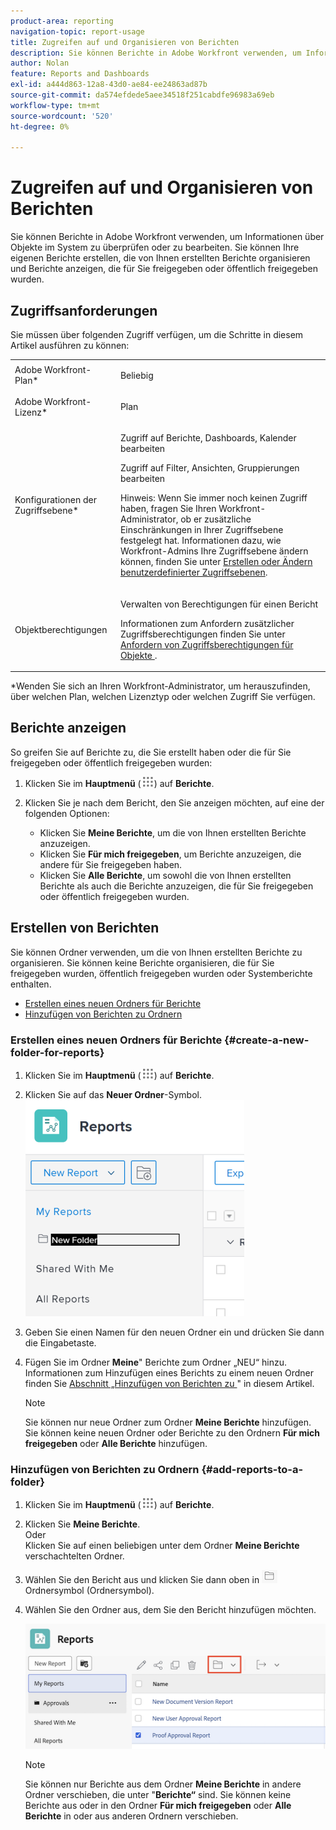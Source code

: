 ```yaml
---
product-area: reporting
navigation-topic: report-usage
title: Zugreifen auf und Organisieren von Berichten
description: Sie können Berichte in Adobe Workfront verwenden, um Informationen über Objekte im System zu überprüfen oder zu bearbeiten. Sie können Ihre eigenen Berichte erstellen, die von Ihnen erstellten Berichte organisieren und Berichte anzeigen, die für Sie freigegeben oder öffentlich freigegeben wurden.
author: Nolan
feature: Reports and Dashboards
exl-id: a444d863-12a8-43d0-ae84-ee24863ad87b
source-git-commit: da574efdede5aee34518f251cabdfe96983a69eb
workflow-type: tm+mt
source-wordcount: '520'
ht-degree: 0%

---
```


# Zugreifen auf und Organisieren von Berichten

Sie können Berichte in Adobe Workfront verwenden, um Informationen über Objekte im System zu überprüfen oder zu bearbeiten. Sie können Ihre eigenen Berichte erstellen, die von Ihnen erstellten Berichte organisieren und Berichte anzeigen, die für Sie freigegeben oder öffentlich freigegeben wurden.

## Zugriffsanforderungen

Sie müssen über folgenden Zugriff verfügen, um die Schritte in diesem Artikel ausführen zu können:

<table style="table-layout:auto"> 
 <col> 
 <col> 
 <tbody> 
  <tr> 
   <td role="rowheader">Adobe Workfront-Plan*</td> 
   <td> <p>Beliebig</p> </td> 
  </tr> 
  <tr> 
   <td role="rowheader">Adobe Workfront-Lizenz*</td> 
   <td> <p>Plan </p> </td> 
  </tr> 
  <tr> 
   <td role="rowheader">Konfigurationen der Zugriffsebene*</td> 
   <td> <p>Zugriff auf Berichte, Dashboards, Kalender bearbeiten</p> <p>Zugriff auf Filter, Ansichten, Gruppierungen bearbeiten</p> <p>Hinweis: Wenn Sie immer noch keinen Zugriff haben, fragen Sie Ihren Workfront-Administrator, ob er zusätzliche Einschränkungen in Ihrer Zugriffsebene festgelegt hat. Informationen dazu, wie Workfront-Admins Ihre Zugriffsebene ändern können, finden Sie unter <a href="../../../administration-and-setup/add-users/configure-and-grant-access/create-modify-access-levels.md" class="MCXref xref">Erstellen oder Ändern benutzerdefinierter Zugriffsebenen</a>.</p> </td> 
  </tr> 
  <tr> 
   <td role="rowheader">Objektberechtigungen</td> 
   <td> <p>Verwalten von Berechtigungen für einen Bericht</p> <p>Informationen zum Anfordern zusätzlicher Zugriffsberechtigungen finden Sie unter <a href="../../../workfront-basics/grant-and-request-access-to-objects/request-access.md" class="MCXref xref">Anfordern von Zugriffsberechtigungen für Objekte </a>.</p> </td> 
  </tr> 
 </tbody> 
</table>

&#42;Wenden Sie sich an Ihren Workfront-Administrator, um herauszufinden, über welchen Plan, welchen Lizenztyp oder welchen Zugriff Sie verfügen.

## Berichte anzeigen

So greifen Sie auf Berichte zu, die Sie erstellt haben oder die für Sie freigegeben oder öffentlich freigegeben wurden:

1. Klicken Sie im **Hauptmenü** (![-](assets/main-menu-icon.png)) auf **Berichte**.

1. Klicken Sie je nach dem Bericht, den Sie anzeigen möchten, auf eine der folgenden Optionen:

   * Klicken Sie **Meine Berichte**, um die von Ihnen erstellten Berichte anzuzeigen.
   * Klicken Sie **Für mich freigegeben**, um Berichte anzuzeigen, die andere für Sie freigegeben haben.
   * Klicken Sie **Alle Berichte**, um sowohl die von Ihnen erstellten Berichte als auch die Berichte anzuzeigen, die für Sie freigegeben oder öffentlich freigegeben wurden.

## Erstellen von Berichten

Sie können Ordner verwenden, um die von Ihnen erstellten Berichte zu organisieren. Sie können keine Berichte organisieren, die für Sie freigegeben wurden, öffentlich freigegeben wurden oder Systemberichte enthalten.

* [Erstellen eines neuen Ordners für Berichte](#create-a-new-folder-for-reports)
* [Hinzufügen von Berichten zu Ordnern](#add-reports-to-a-folder)

### Erstellen eines neuen Ordners für Berichte {#create-a-new-folder-for-reports}

1. Klicken Sie im **Hauptmenü** (![-](assets/main-menu-icon.png)) auf **Berichte**.

1. Klicken Sie auf das **Neuer Ordner**-Symbol.\
   ![Symbol für neuen Ordner](assets/nwe-new-folder-350x346.png)

1. Geben Sie einen Namen für den neuen Ordner ein und drücken Sie dann die Eingabetaste.
1. Fügen Sie im Ordner **Meine**&quot; Berichte zum Ordner „NEU“ hinzu.\
   Informationen zum Hinzufügen eines Berichts zu einem neuen Ordner finden Sie [ Abschnitt „Hinzufügen von Berichten zu ](#add-reports-to-a-folder)&quot; in diesem Artikel.

   >[!NOTE]
   >
   >Sie können nur neue Ordner zum Ordner **Meine Berichte** hinzufügen. Sie können keine neuen Ordner oder Berichte zu den Ordnern **Für mich freigegeben** oder **Alle Berichte** hinzufügen.

### Hinzufügen von Berichten zu Ordnern {#add-reports-to-a-folder}

1. Klicken Sie im **Hauptmenü** (![-](assets/main-menu-icon.png)) auf **Berichte**.

1. Klicken Sie **Meine Berichte**.\
   Oder\
   Klicken Sie auf einen beliebigen unter dem Ordner **Meine Berichte** verschachtelten Ordner.

1. Wählen Sie den Bericht aus und klicken Sie dann oben in ![ Liste ](assets/folder-icon.png) Ordnersymbol (Ordnersymbol).

1. Wählen Sie den Ordner aus, dem Sie den Bericht hinzufügen möchten.

   ![Wählen Sie einen Ordner, in den der Bericht verschoben werden soll](assets/choose-folder.png)

   >[!NOTE]
   >
   >Sie können nur Berichte aus dem Ordner **Meine Berichte** in andere Ordner verschieben, die unter &quot;**Berichte“** sind. Sie können keine Berichte aus oder in den Ordner **Für mich freigegeben** oder **Alle Berichte** in oder aus anderen Ordnern verschieben.



